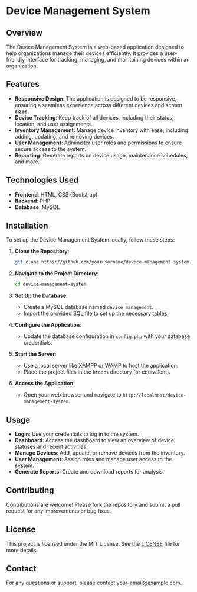 # Device Management System

## Overview

The Device Management System is a web-based application designed to help organizations manage their devices efficiently. It provides a user-friendly interface for tracking, managing, and maintaining devices within an organization.

## Features

- **Responsive Design**: The application is designed to be responsive, ensuring a seamless experience across different devices and screen sizes.
- **Device Tracking**: Keep track of all devices, including their status, location, and user assignments.
- **Inventory Management**: Manage device inventory with ease, including adding, updating, and removing devices.
- **User Management**: Administer user roles and permissions to ensure secure access to the system.
- **Reporting**: Generate reports on device usage, maintenance schedules, and more.

## Technologies Used

- **Frontend**: HTML, CSS (Bootstrap)
- **Backend**: PHP
- **Database**: MySQL

## Installation

To set up the Device Management System locally, follow these steps:

1. **Clone the Repository**:
   ```bash
   git clone https://github.com/yourusername/device-management-system.git
   ```

2. **Navigate to the Project Directory**:
   ```bash
   cd device-management-system
   ```

3. **Set Up the Database**:
   - Create a MySQL database named `device_management`.
   - Import the provided SQL file to set up the necessary tables.

4. **Configure the Application**:
   - Update the database configuration in `config.php` with your database credentials.

5. **Start the Server**:
   - Use a local server like XAMPP or WAMP to host the application.
   - Place the project files in the `htdocs` directory (or equivalent).

6. **Access the Application**:
   - Open your web browser and navigate to `http://localhost/device-management-system`.

## Usage

- **Login**: Use your credentials to log in to the system.
- **Dashboard**: Access the dashboard to view an overview of device statuses and recent activities.
- **Manage Devices**: Add, update, or remove devices from the inventory.
- **User Management**: Assign roles and manage user access to the system.
- **Generate Reports**: Create and download reports for analysis.

## Contributing

Contributions are welcome! Please fork the repository and submit a pull request for any improvements or bug fixes.

## License

This project is licensed under the MIT License. See the [LICENSE](LICENSE) file for more details.

## Contact

For any questions or support, please contact [your-email@example.com](mailto:your-email@example.com).
